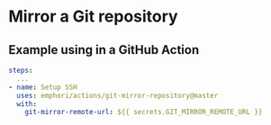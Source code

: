 # Mirror a Git repository 

## Example using in a GitHub Action

```yaml
steps:
  ...
- name: Setup SSH
  uses: emphori/actions/git-mirror-repository@master
  with:
    git-mirror-remote-url: ${{ secrets.GIT_MIRROR_REMOTE_URL }}
```
